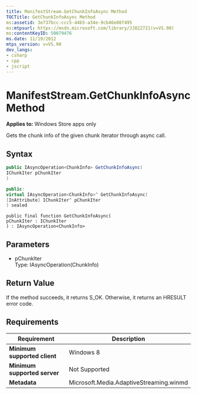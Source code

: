 ```yaml
---
title: ManifestStream.GetChunkInfoAsync Method
TOCTitle: GetChunkInfoAsync Method
ms:assetid: 3e737bcc-ccc5-44b5-a34e-9cb46e08f495
ms:mtpsurl: https://msdn.microsoft.com/library/JJ822721(v=VS.90)
ms:contentKeyID: 50079476
ms.date: 11/19/2012
mtps_version: v=VS.90
dev_langs:
- csharp
- cpp
- jscript
---
```


# ManifestStream.GetChunkInfoAsync Method

**Applies to:** Windows Store apps only

Gets the chunk info of the given chunk iterator through async call.

## Syntax

```csharp
public IAsyncOperation<ChunkInfo> GetChunkInfoAsync(
IChunkIter pChunkIter
)
```

```cpp
public:
virtual IAsyncOperation<ChunkInfo>^ GetChunkInfoAsync(
[InAttribute] IChunkIter^ pChunkIter
) sealed
```

```jscript
public final function GetChunkInfoAsync(
pChunkIter : IChunkIter
) : IAsyncOperation<ChunkInfo>
```

## Parameters

  - pChunkIter  
    Type: IAsyncOperation(ChunkInfo)

## Return Value

If the method succeeds, it returns S\_OK. Otherwise, it returns an HRESULT error code.

## Requirements

|Requirement|Description|
|--- |--- |
|**Minimum supported client**|Windows 8|
|**Minimum supported server**|Not Supported|
|**Metadata**|Microsoft.Media.AdaptiveStreaming.winmd|
